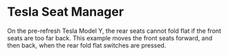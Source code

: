 # Tesla Seat Manager

On the pre-refresh Tesla Model Y, the rear seats cannot fold flat if the front seats are too far back. This example moves the front seats forward, and then back, when the rear fold flat switches are pressed.
